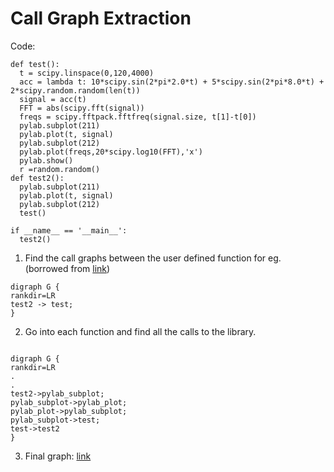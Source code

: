Call Graph Extraction
=====================
Code:
```
def test(): 
  t = scipy.linspace(0,120,4000)
  acc = lambda t: 10*scipy.sin(2*pi*2.0*t) + 5*scipy.sin(2*pi*8.0*t) + 2*scipy.random.random(len(t))
  signal = acc(t)
  FFT = abs(scipy.fft(signal))
  freqs = scipy.fftpack.fftfreq(signal.size, t[1]-t[0])
  pylab.subplot(211)
  pylab.plot(t, signal)
  pylab.subplot(212)
  pylab.plot(freqs,20*scipy.log10(FFT),'x')
  pylab.show()
  r =random.random()
def test2():
  pylab.subplot(211)
  pylab.plot(t, signal)
  pylab.subplot(212)
  test()

if __name__ == '__main__':
  test2()
```

1. Find the call graphs between the user defined function for eg. (borrowed from [link](http://blog.prashanthellina.com/2007/11/14/generating-call-graphs-for-understanding-and-refactoring-python-code/)) 
<pre><code>digraph G {
rankdir=LR
test2 -> test;
}
</code></pre>
2. Go into each function and find all the calls to the library.
<pre><code>
digraph G {
rankdir=LR
.
.
test2->pylab_subplot;
pylab_subplot->pylab_plot;
pylab_plot->pylab_subplot;
pylab_subplot->test;
test->test2
}
</code></pre>
3. Final graph: [link](https://raw.githubusercontent.com/vivekaxl/Courses/master/Misc/LN/callgraphmanip/input1.png)


